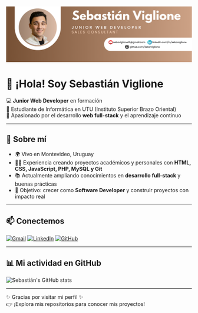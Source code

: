 ![Banner](./Blue%20Gradient%20Modern%20LinkedIn%20Banner%20(5).png)

# 👋 ¡Hola! Soy Sebastián Viglione

💻 **Junior Web Developer** en formación  
🌱 Estudiante de Informática en UTU (Instituto Superior Brazo Oriental)  
🚀 Apasionado por el desarrollo **web full-stack** y el aprendizaje continuo  

---

## 🚀 Sobre mí

- 🌍 Vivo en Montevideo, Uruguay  
- 🧑‍💻 Experiencia creando proyectos académicos y personales con **HTML, CSS, JavaScript, PHP, MySQL y Git**  
- 📚 Actualmente ampliando conocimientos en **desarrollo full-stack** y buenas prácticas  
- 🎯 Objetivo: crecer como **Software Developer** y construir proyectos con impacto real  

---

## 📫 Conectemos

[![Gmail](https://img.shields.io/badge/-Gmail-D14836?style=flat-square&logo=gmail&logoColor=white&link=mailto:sebaviglione10@gmail.com)](mailto:sebaviglione10@gmail.com)
[![LinkedIn](https://img.shields.io/badge/-LinkedIn-0077B5?style=flat-square&logo=linkedin&logoColor=white&link=https://linkedin.com/in/sebaviglione)](https://linkedin.com/in/sebaviglione)
[![GitHub](https://img.shields.io/badge/-GitHub-181717?style=flat-square&logo=github&logoColor=white&link=https://github.com/SebaViglione)](https://github.com/SebaViglione)

---

## 📊 Mi actividad en GitHub

![Sebastián's GitHub stats](https://github-readme-stats.vercel.app/api?username=SebaViglione&show_icons=true&theme=radical)

---

✨ Gracias por visitar mi perfil ✨  
👉 ¡Explora mis repositorios para conocer mis proyectos!
